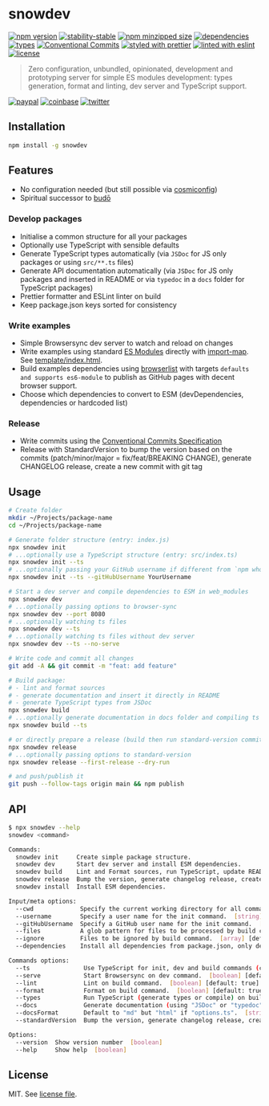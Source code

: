 # snowdev

[![npm version](https://img.shields.io/npm/v/snowdev)](https://www.npmjs.com/package/snowdev)
[![stability-stable](https://img.shields.io/badge/stability-stable-green.svg)](https://www.npmjs.com/package/snowdev)
[![npm minzipped size](https://img.shields.io/bundlephobia/minzip/snowdev)](https://www.npmjs.com/package/snowdev)
[![dependencies](https://img.shields.io/david/dmnsgn/snowdev)](https://github.com/dmnsgn/snowdev/blob/main/package.json)
[![types](https://img.shields.io/npm/types/snowdev)](https://github.com/microsoft/TypeScript)
[![Conventional Commits](https://img.shields.io/badge/Conventional%20Commits-1.0.0-fa6673.svg)](https://conventionalcommits.org)
[![styled with prettier](https://img.shields.io/badge/styled_with-Prettier-f8bc45.svg?logo=prettier)](https://github.com/prettier/prettier)
[![linted with eslint](https://img.shields.io/badge/linted_with-ES_Lint-4B32C3.svg?logo=eslint)](https://github.com/eslint/eslint)
[![license](https://img.shields.io/github/license/dmnsgn/snowdev)](https://github.com/snowdev/snowdev/blob/main/LICENSE)

> Zero configuration, unbundled, opinionated, development and prototyping server for simple ES modules development: types generation, format and linting, dev server and TypeScript support.

[![paypal](https://img.shields.io/badge/donate-paypal-informational?logo=paypal)](https://paypal.me/dmnsgn)
[![coinbase](https://img.shields.io/badge/donate-coinbase-informational?logo=coinbase)](https://commerce.coinbase.com/checkout/56cbdf28-e323-48d8-9c98-7019e72c97f3)
[![twitter](https://img.shields.io/twitter/follow/dmnsgn?style=social)](https://twitter.com/dmnsgn)

## Installation

```bash
npm install -g snowdev
```

## Features

- No configuration needed (but still possible via [cosmiconfig](https://github.com/davidtheclark/cosmiconfig))
- Spiritual successor to [budō](https://github.com/mattdesl/budo/)

### Develop packages

- Initialise a common structure for all your packages
- Optionally use TypeScript with sensible defaults
- Generate TypeScript types automatically (via `JSDoc` for JS only packages or using `src/**.ts` files)
- Generate API documentation automatically (via `JSDoc` for JS only packages and inserted in README or via `typedoc` in a `docs` folder for TypeScript packages)
- Prettier formatter and ESLint linter on build
- Keep package.json keys sorted for consistency

### Write examples

- Simple Browsersync dev server to watch and reload on changes
- Write examples using standard [ES Modules](https://developer.mozilla.org/en-US/docs/Web/JavaScript/Guide/Modules) directly with [import-map](https://github.com/WICG/import-maps). See [template/index.html](template/index.html).
- Build examples dependencies using [browserlist](https://github.com/browserslist/browserslist) with targets `defaults and supports es6-module` to publish as GitHub pages with decent browser support.
- Choose which dependencies to convert to ESM (devDependencies, dependencies or hardcoded list)

### Release

- Write commits using the [Conventional Commits Specification](https://www.conventionalcommits.org/en/v1.0.0/)
- Release with StandardVersion to bump the version based on the commits (patch/minor/major = fix/feat/BREAKING CHANGE), generate CHANGELOG release, create a new commit with git tag

## Usage

```bash
# Create folder
mkdir ~/Projects/package-name
cd ~/Projects/package-name

# Generate folder structure (entry: index.js)
npx snowdev init
# ...optionally use a TypeScript structure (entry: src/index.ts)
npx snowdev init --ts
# ...optionally passing your GitHub username if different from `npm whoami`
npx snowdev init --ts --gitHubUsername YourUsername

# Start a dev server and compile dependencies to ESM in web_modules
npx snowdev dev
# ...optionally passing options to browser-sync
npx snowdev dev --port 8080
# ...optionally watching ts files
npx snowdev dev --ts
# ...optionally watching ts files without dev server
npx snowdev dev --ts --no-serve

# Write code and commit all changes
git add -A && git commit -m "feat: add feature"

# Build package:
# - lint and format sources
# - generate documentation and insert it directly in README
# - generate TypeScript types from JSDoc
npx snowdev build
# ...optionally generate documentation in docs folder and compiling ts files and types using tsconfig.json
npx snowdev build --ts

# or directly prepare a release (build then run standard-version committing all artefacts eg. docs)
npx snowdev release
# ...optionally passing options to standard-version
npx snowdev release --first-release --dry-run

# and push/publish it
git push --follow-tags origin main && npm publish
```

## API

```bash
$ npx snowdev --help
snowdev <command>

Commands:
  snowdev init     Create simple package structure.
  snowdev dev      Start dev server and install ESM dependencies.
  snowdev build    Lint and Format sources, run TypeScript, update README API.
  snowdev release  Bump the version, generate changelog release, create a new commit with git tag.
  snowdev install  Install ESM dependencies.

Input/meta options:
  --cwd             Specify the current working directory for all commands.  [string] [default: process.cwd()]
  --username        Specify a user name for the init command.  [string] [default: $ npm whoami]
  --gitHubUsername  Specify a GitHub user name for the init command.  [string] [default: options.username]
  --files           A glob pattern for files to be processed by build command. All JS and TS files in root or "src/" folder.  [string] [default: "{*.+(t|j||mj)s,src/**/*.+(t|j||mj)s}"]
  --ignore          Files to be ignored by build command.  [array] [default: ["**/node_modules/**", "**/web_modules/**"]]
  --dependencies    Install all dependencies from package.json, only devDependencies ("dev"), only dependencies ("dep") or an array of dependency as ES module into web_modules.  [string] [choices: "all", "dev", "dep"] [default: all]

Commands options:
  --ts               Use TypeScript for init, dev and build commands (create index.ts, watch files or build files). Auto-detected if a "tsconfig.json" is detected with a "compilerOptions.outDir" set.  [boolean] [default: undefined]
  --serve            Start Browsersync on dev command.  [boolean] [default: true]
  --lint             Lint on build command.  [boolean] [default: true]
  --format           Format on build command.  [boolean] [default: true]
  --types            Run TypeScript (generate types or compile) on build command or watch on dev command.  [boolean] [default: true]
  --docs             Generate documentation (using "JSDoc" or "typedoc") in file (between "options.docsStart" and "options.docsEnd") or directory. Default to "README.md" but "docs" if "options.ts".  [string] [default: undefined]
  --docsFormat       Default to "md" but "html" if "options.ts".  [string] [choices: "md", "html"] [default: undefined]
  --standardVersion  Bump the version, generate changelog release, create a new commit with git tag on release command.  [default: true]

Options:
  --version  Show version number  [boolean]
  --help     Show help  [boolean]
```

## License

MIT. See [license file](https://github.com/dmnsgn/snowdev/blob/main/LICENSE.md).
